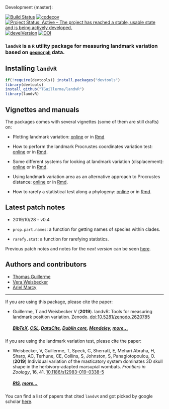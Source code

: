 <!-- Release:

[![Build Status](https://travis-ci.org/TGuillerme/dispRity.svg?branch=release)](https://travis-ci.org/TGuillerme/dispRity)
[![codecov](https://codecov.io/gh/TGuillerme/dispRity/branch/release/graph/badge.svg)](https://codecov.io/gh/TGuillerme/dispRity)
[![Project Status: Active - The project has reached a stable, usable state and is being actively developed.](http://www.repostatus.org/badges/latest/active.svg)](http://www.repostatus.org/#active)
[![develVersion](https://img.shields.io/badge/devel%20version-1.1.0-green.svg?style=flat)](https://github.com/TGuillerme/dispRity/tree/release)
[![DOI](https://zenodo.org/badge/DOI/10.5281/zenodo.846254.svg)](https://doi.org/10.5281/zenodo.846254)
 -->
 
Development (master):

[![Build Status](https://travis-ci.org/TGuillerme/landvR.svg?branch=master)](https://travis-ci.org/TGuillerme/landvR)
[![codecov](https://codecov.io/gh/TGuillerme/landvR/branch/master/graph/badge.svg)](https://codecov.io/gh/TGuillerme/landvR)
[![Project Status: Active – The project has reached a stable, usable state and is being actively developed.](https://www.repostatus.org/badges/latest/active.svg)](https://www.repostatus.org/#active)
[![develVersion](https://img.shields.io/badge/devel%20version-0.3-green.svg?style=flat)](https://github.com/TGuillerme/landvR)
[![DOI](https://zenodo.org/badge/141964125.svg)](https://zenodo.org/badge/latestdoi/141964125)

### **`landvR`** is a `R` utility package for measuring landmark variation based on [`geomorph`](https://github.com/geomorphR/geomorph) data.

<!-- <a href="https://besjournals.onlinelibrary.wiley.com/doi/abs/10.1111/2041-210X.13022"><img src="http://tguillerme.github.io/images/OA.png" height="15" widht="15"/></a> 
Check out the [paper](https://besjournals.onlinelibrary.wiley.com/doi/abs/10.1111/2041-210X.13022) associated with this package.
 -->
## Installing `landvR`

```r
if(!require(devtools)) install.packages("devtools")
library(devtools)
install_github("TGuillerme/landvR")
library(landvR)
```

## Vignettes and manuals

The packages comes with several vignettes (some of them are still drafts) on:

 * Plotting landmark variation: [online](https://raw.githack.com/TGuillerme/landvR/master/inst/vignettes/Plotting_landmark_variation.html) or in [Rmd](https://github.com/TGuillerme/landvR/blob/master/inst/vignettes/Plotting_landmark_variation.Rmd)

 * How to perform the landmark Procrustes coordinates variation test: [online](https://raw.githack.com/TGuillerme/landvR/master/inst/vignettes/Landmark_partition_test.html) or in [Rmd](https://github.com/TGuillerme/landvR/blob/master/inst/vignettes/Landmark_partition_test.Rmd).

 * Some different systems for looking at landmark variation (displacement): [online](https://raw.githack.com/TGuillerme/landvR/master/inst/vignettes/Landmark_variation_differences.html) or in [Rmd](https://github.com/TGuillerme/landvR/blob/master/inst/vignettes/Landmark_variation_differences.Rmd).

 * Using landmark variation area as an alternative approach to Procrustes distance: [online](https://raw.githack.com/TGuillerme/landvR/master/inst/vignettes/Procrustes_dist_vs_landmark_integral.html) or in [Rmd](https://github.com/TGuillerme/landvR/blob/master/inst/vignettes/Procrustes_dist_vs_landmark_integral.Rmd).

 * How to rarefy a statistical test along a phylogeny: [online](https://raw.githack.com/TGuillerme/landvR/master/inst/vignettes/rarefy_regressions.html) or in [Rmd](https://github.com/TGuillerme/landvR/blob/master/inst/vignettes/rarefy_regressions.Rmd).



## Latest patch notes
* 2019/10/28 - v0.4

 * `prop.part.names`: a function for getting names of species within clades.
 * `rarefy.stat`: a function for rarefying statistics.

Previous patch notes and notes for the *next version* can be seen [here](https://github.com/TGuillerme/landvR/blob/master/NEWS.md).

Authors and contributors
-------

* [Thomas Guillerme](http://tguillerme.github.io)
* [Vera Weisbecker](http://weisbeckerlab.com.au)
* [Ariel Marcy](https://github.com/miracleray/)

-------
If you are using this package, please cite the paper:

* Guillerme, T and Weisbecker V (**2019**). landvR: Tools for measuring landmark position variation. Zenodo. [doi:10.5281/zenodo.2620785](https://zenodo.org/record/2620785#.XKLvj6ZS8W8)
    ##### [BibTeX](https://zenodo.org/record/2620785/export/hx), [CSL](https://zenodo.org/record/2620785/export/csl), [DataCite](https://zenodo.org/record/2620785/export/dcite3), [Dublin core](https://zenodo.org/record/2620785/export/xd), [Mendeley](https://www.mendeley.com/import/?url=https://zenodo.org/record/2620785), [more...](https://zenodo.org/record/2620785/#.XTpLtlBS8W8)


If you are using the landmark variation test, please cite the paper:

* Weisbecker, V, Guillerme, T, Speck, C, Sherratt, E, Mehari Abraha, H, Sharp, AC, Terhune, CE, Collins, S, Johnston, S, Panagiotopoulou, O. (**2019**) Individual variation of the masticatory system dominates 3D skull shape in the herbivory-adapted marsupial wombats. *Frontiers in Zoology*, 16, 41. [10.1186/s12983-019-0338-5](https://frontiersinzoology.biomedcentral.com/articles/10.1186/s12983-019-0338-5)
    ##### [RIS](https://frontiersinzoology.biomedcentral.com/articles/10.1186/s12983-019-0338-5.ris), [more...](https://frontiersinzoology.biomedcentral.com/articles/10.1186/s12983-019-0338-5#citeas)
    
    
You can find a list of papers that cited `landvR` and got picked by google scholar [here](https://scholar.google.co.uk/scholar?oi=bibs&hl=en&cites=3216410024546316584&as_sdt=5).
